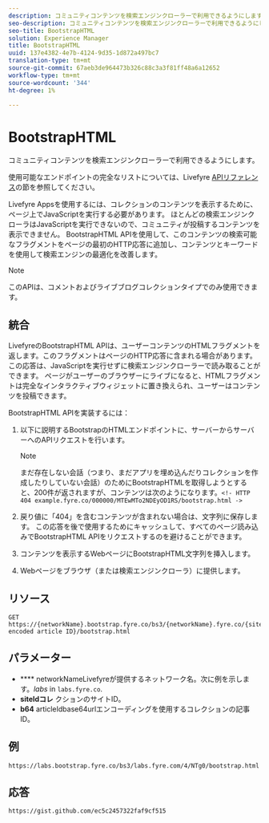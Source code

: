 ```yaml
---
description: コミュニティコンテンツを検索エンジンクローラーで利用できるようにします。
seo-description: コミュニティコンテンツを検索エンジンクローラーで利用できるようにします。
seo-title: BootstrapHTML
solution: Experience Manager
title: BootstrapHTML
uuid: 137e4382-4e7b-4124-9d35-1d872a497bc7
translation-type: tm+mt
source-git-commit: 67aeb3de964473b326c88c3a3f81ff48a6a12652
workflow-type: tm+mt
source-wordcount: '344'
ht-degree: 1%

---
```



# BootstrapHTML

コミュニティコンテンツを検索エンジンクローラーで利用できるようにします。

使用可能なエンドポイントの完全なリストについては、Livefyre [APIリファレンス](https://api.livefyre.com/docs)の節を参照してください。

Livefyre Appsを使用するには、コレクションのコンテンツを表示するために、ページ上でJavaScriptを実行する必要があります。 ほとんどの検索エンジンクローラはJavaScriptを実行できないので、コミュニティが投稿するコンテンツを表示できません。 BootstrapHTML APIを使用して、このコンテンツの検索可能なフラグメントをページの最初のHTTP応答に追加し、コンテンツとキーワードを使用して検索エンジンの最適化を改善します。

>[!NOTE]
>
>このAPIは、コメントおよびライブブログコレクションタイプでのみ使用できます。

## 統合

LivefyreのBootstrapHTML APIは、ユーザーコンテンツのHTMLフラグメントを返します。このフラグメントはページのHTTP応答に含まれる場合があります。 この応答は、JavaScriptを実行せずに検索エンジンクローラーで読み取ることができます。 ページがユーザーのブラウザーにライブになると、HTMLフラグメントは完全なインタラクティブウィジェットに置き換えられ、ユーザーはコンテンツを投稿できます。

BootstrapHTML APIを実装するには：

1. 以下に説明するBootstrapのHTMLエンドポイントに、サーバーからサーバーへのAPIリクエストを行います。

   >[!NOTE]
   >
   >まだ存在しない会話（つまり、まだアプリを埋め込んだりコレクションを作成したりしていない会話）のためにBootstrapHTMLを取得しようとすると、200件が返されますが、コンテンツは次のようになります。`<!- HTTP 404 example.fyre.co/000000/MTEwMTo2NDEyOD1RS/bootstrap.html ->`

1. 戻り値に「404」を含むコンテンツが含まれない場合は、文字列に保存します。 この応答を後で使用するためにキャッシュして、すべてのページ読み込みでBootstrapHTML APIをリクエストするのを避けることができます。
1. コンテンツを表示するWebページにBootstrapHTML文字列を挿入します。
1. Webページをブラウザ（または検索エンジンクローラ）に提供します。

## リソース

```
GET https://{networkName}.bootstrap.fyre.co/bs3/{networkName}.fyre.co/{siteId}/{base64 encoded article ID}/bootstrap.html 
```

## パラメーター

* **** networkNameLivefyreが提供するネットワーク名。次に例を示します。*labs* in `labs.fyre.co`.
* **siteIdコレ** クションのサイトID。
* **b64**  articleIdbase64urlエンコーディングを使用するコレクションの記事ID。

## 例

```
https://labs.bootstrap.fyre.co/bs3/labs.fyre.com/4/NTg0/bootstrap.html 
```

## 応答

```
https://gist.github.com/ec5c2457322faf9cf515 
```
